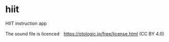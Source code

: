 # hiit

HIIT instruction app

The sound file is licenced　https://otologic.jp/free/license.html (CC BY 4.0)